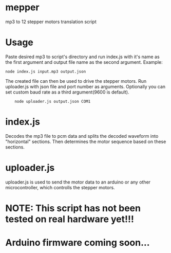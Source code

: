 # mepper
mp3 to 12 stepper motors translation script

# Usage
Paste desired mp3 to script's directory and run index.js with it's name as the first argument and output file name as the second argument.
Example:

    node index.js input.mp3 output.json

The created file can then be used to drive the stepper motors. Run uploader.js with json file and port number as arguments. Optionally you can set custom baud rate as a third argument(9600 is default).

        node uploader.js output.json COM1

# index.js
Decodes the mp3 file to pcm data and splits the decoded waveform into "horizontal" sections. Then determines the motor sequence based on these sections.

# uploader.js
uploader.js is used to send the motor data to an arduino or any other microcontroller, which controlls the stepper motors.

# NOTE: This script has not been tested on real hardware yet!!!

# Arduino firmware coming soon...